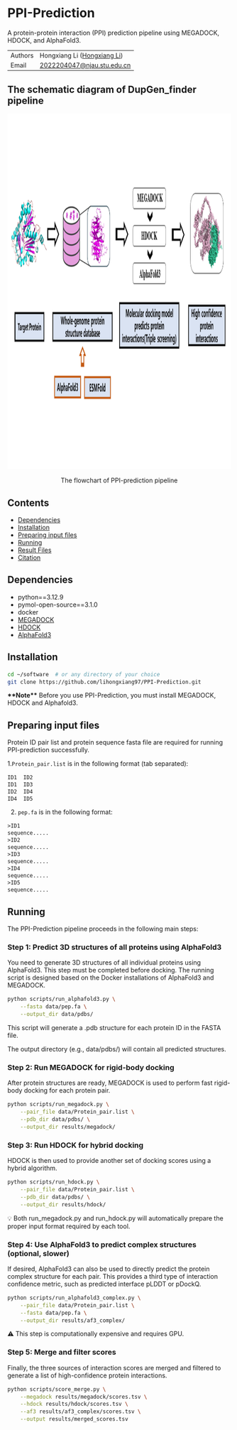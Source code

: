 # PPI-Prediction

A protein-protein interaction (PPI) prediction pipeline using MEGADOCK, HDOCK, and AlphaFold3.

| | |
| --- | --- |
| Authors | Hongxiang Li ([Hongxiang Li](https://github.com/lihongxiang97)) |
| Email   | <2022204047@njau.stu.edu.cn> |

## The schematic diagram of DupGen_finder pipeline
<p align="center">
<img src="https://github.com/lihongxiang97/PPI-Prediction/blob/main/data/flowchart.png"  height="800">
<p align="center">
  
<t align="center">
  The flowchart of PPI-prediction pipeline
</t>

## Contents
* [Dependencies](#dependencies)
* [Installation](#installation)
* [Preparing input files](#preparing-input-files)
* [Running](#running)
* [Result Files](#result-files)
* [Citation](#citation)

## Dependencies

- python==3.12.9
- pymol-open-source==3.1.0
- docker
- [MEGADOCK](https://github.com/akiyamalab/MEGADOCK)
- [HDOCK](http://hdock.phys.hust.edu.cn/)
- [AlphaFold3](https://github.com/google-deepmind/alphafold3)

## Installation

```bash
cd ~/software  # or any directory of your choice
git clone https://github.com/lihongxiang97/PPI-Prediction.git
```

**\*\*Note\*\***
Before you use PPI-Prediction, you must install MEGADOCK, HDOCK and Alphafold3.

## Preparing input files

Protein ID pair list and protein sequence fasta file are required for running PPI-prediction successfully.

1.```Protein_pair.list``` is in the following format (tab separated):
```
ID1  ID2
ID1  ID3
ID2  ID4
ID4  ID5
```

2. ```pep.fa``` is in the following format:
```
>ID1
sequence.....
>ID2
sequence.....
>ID3
sequence.....
>ID4
sequence.....
>ID5
sequence.....
```

## Running
The PPI-Prediction pipeline proceeds in the following main steps:

### Step 1: Predict 3D structures of all proteins using AlphaFold3
You need to generate 3D structures of all individual proteins using AlphaFold3. This step must be completed before docking.
The running script is designed based on the Docker installations of AlphaFold3 and MEGADOCK.

```bash
python scripts/run_alphafold3.py \
    --fasta data/pep.fa \
    --output_dir data/pdbs/
```
This script will generate a .pdb structure for each protein ID in the FASTA file.

The output directory (e.g., data/pdbs/) will contain all predicted structures.

### Step 2: Run MEGADOCK for rigid-body docking
After protein structures are ready, MEGADOCK is used to perform fast rigid-body docking for each protein pair.

```bash
python scripts/run_megadock.py \
    --pair_file data/Protein_pair.list \
    --pdb_dir data/pdbs/ \
    --output_dir results/megadock/
```

### Step 3: Run HDOCK for hybrid docking
HDOCK is then used to provide another set of docking scores using a hybrid algorithm.

```bash
python scripts/run_hdock.py \
    --pair_file data/Protein_pair.list \
    --pdb_dir data/pdbs/ \
    --output_dir results/hdock/
```
💡 Both run_megadock.py and run_hdock.py will automatically prepare the proper input format required by each tool.
### Step 4: Use AlphaFold3 to predict complex structures (optional, slower)
If desired, AlphaFold3 can also be used to directly predict the protein complex structure for each pair. This provides a third type of interaction confidence metric, such as predicted interface pLDDT or pDockQ.

```bash
python scripts/run_alphafold3_complex.py \
    --pair_file data/Protein_pair.list \
    --fasta data/pep.fa \
    --output_dir results/af3_complex/
```
⚠️ This step is computationally expensive and requires GPU.

### Step 5: Merge and filter scores
Finally, the three sources of interaction scores are merged and filtered to generate a list of high-confidence protein interactions.

```bash
python scripts/score_merge.py \
    --megadock results/megadock/scores.tsv \
    --hdock results/hdock/scores.tsv \
    --af3 results/af3_complex/scores.tsv \
    --output results/merged_scores.tsv
```
